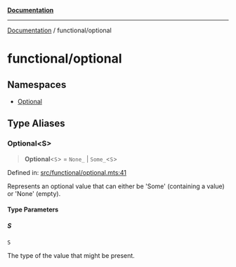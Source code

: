 [**Documentation**](../../README.md)

---

[Documentation](../../README.md) / functional/optional

# functional/optional

## Namespaces

- [Optional](namespaces/Optional.md)

## Type Aliases

### Optional\<S\>

> **Optional**\<`S`\> = `None_` \| `Some_`\<`S`\>

Defined in: [src/functional/optional.mts:41](https://github.com/noshiro-pf/ts-data-forge/blob/main/src/functional/optional.mts#L41)

Represents an optional value that can either be 'Some' (containing a value) or 'None' (empty).

#### Type Parameters

##### S

`S`

The type of the value that might be present.
